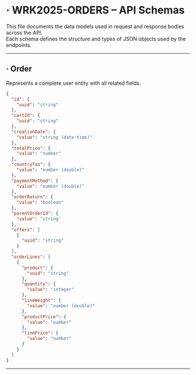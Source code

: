 # · WRK2025-ORDERS – API Schemas

This file documents the data models used in request and response bodies across the API.  
Each schema defines the structure and types of JSON objects used by the endpoints.

---

## · Order

Represents a complete user entity with all related fields.

```json
{
  "id": {
    "uuid": "string"       
  },
  "cartId": {
    "uuid": "string"
  },
  "creationDate": {
    "value": "string (date-time)"     
  },
  "totalPrice": {
    "value": "number"      
  },
  "countryTax": {
    "value": "number (double)"      
  },
  "paymentMethod": {
    "value": "number (double)"    
  },
  "orderReturn": {
    "value": "boolean"
  },
  "parentOrderId": {
    "value": "string"
  },
  "offers": [
    {
      "uuid": "string"     
    }
  ],
  "orderLines": [
    {
      "product": {
        "uuid": "string"
      },
      "quantity": {
        "value": "integer"   
      },
      "lineWeight": {
        "value": "number (double)"
      },
      "productPrice": {
        "value": "number"
      },
      "linePrice": {
        "value": "number"
      }
    }
  ]
}

```
---
